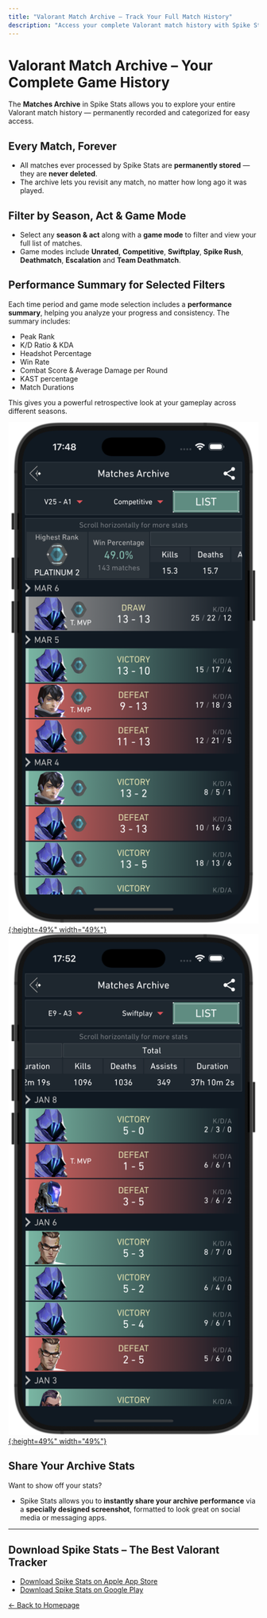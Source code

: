 ```yaml
---
title: "Valorant Match Archive – Track Your Full Match History"
description: "Access your complete Valorant match history with Spike Stats. View matches by season and act, analyze performance, and share your stats with a custom screenshot."
---
```


# Valorant Match Archive – Your Complete Game History

The **Matches Archive** in Spike Stats allows you to explore your entire Valorant match history — permanently recorded and categorized for easy access.

## Every Match, Forever

- All matches ever processed by Spike Stats are **permanently stored** — they are **never deleted**.
- The archive lets you revisit any match, no matter how long ago it was played.

## Filter by Season, Act & Game Mode

- Select any **season & act** along with a **game mode** to filter and view your full list of matches.
- Game modes include **Unrated**, **Competitive**, **Swiftplay**, **Spike Rush**, **Deathmatch**, **Escalation** and **Team Deathmatch**.

## Performance Summary for Selected Filters

Each time period and game mode selection includes a **performance summary**, helping you analyze your progress and consistency. The summary includes:

- Peak Rank
- K/D Ratio & KDA
- Headshot Percentage
- Win Rate
- Combat Score & Average Damage per Round
- KAST percentage
- Match Durations

This gives you a powerful retrospective look at your gameplay across different seasons.

[![Spike Stats Valorant Tracker showing full match history archive](/screenshots/valorant-tracker-match-archive-1.png){:height=49%" width="49%"}](/screenshots/valorant-tracker-match-archive-1.png)
[![Valorant Match Archive with selected season and game mode filters](/screenshots/valorant-tracker-match-archive-2.png){:height=49%" width="49%"}](/screenshots/valorant-tracker-match-archive-2.png)

## Share Your Archive Stats

Want to show off your stats?

- Spike Stats allows you to **instantly share your archive performance** via a **specially designed screenshot**, formatted to look great on social media or messaging apps.

---

## Download Spike Stats – The Best Valorant Tracker

- [Download Spike Stats on Apple App Store](https://apps.apple.com/us/app/spike-stats-for-valorant/id1541123839)  
- [Download Spike Stats on Google Play](https://play.google.com/store/apps/details?id=crocusgames.com.spikestats)

[← Back to Homepage](/)

